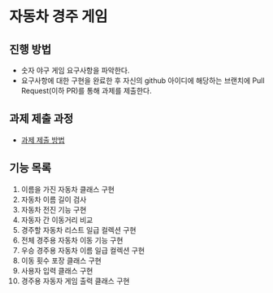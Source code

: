 # 자동차 경주 게임
## 진행 방법
* 숫자 야구 게임 요구사항을 파악한다.
* 요구사항에 대한 구현을 완료한 후 자신의 github 아이디에 해당하는 브랜치에 Pull Request(이하 PR)를 통해 과제를 제출한다.

## 과제 제출 과정
* [과제 제출 방법](https://github.com/next-step/nextstep-docs/tree/master/precourse)

## 기능 목록
1. 이름을 가진 자동차 클래스 구현
2. 자동차 이름 길이 검사
3. 자동차 전진 기능 구현
4. 자동자 간 이동거리 비교
5. 경주할 자동차 리스트 일급 컬렉션 구현
6. 전체 경주용 자동차 이동 기능 구현
7. 우승 경주용 자동차 이름 일급 컬렉션 구현
8. 이동 횟수 포장 클래스 구현
9. 사용자 입력 클래스 구현
10. 경주용 자동자 게임 출력 클래스 구현